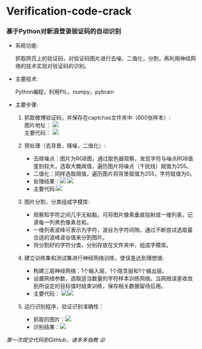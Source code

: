 # Verification-code-crack
### 基于Python对新浪登录验证码的自动识别
- 系统功能:

	抓取网页上的验证码，对验证码图片进行去噪，二值化，分割，再利用神经网络的技术实现对验证码的识别。
- 主要技术:

	Python编程，利用PIL，numpy，pybrain
- 主要步骤:

  1.  抓取微博验证码，并保存在captchas文件夹中（600张样本）:<br>
  图片地址：
  ![](https://github.com/weixianglin/Verification-code-crack/blob/master/picdoc/1.png)<br>
  主要代码：
  ![](https://github.com/weixianglin/Verification-code-crack/blob/master/picdoc/2.png)
  
  2.  预处理（去背景，降噪，二值化）:
        - 去除噪点：图片为RGB图，通过取色器观察，发现字符与噪点RGB值差别较大，选取大概阈值，遍历图片将噪点（干扰线）赋值为255。
        - 二值化：同样选取阈值，遍历图片将背景赋值为255，字符赋值为0。
        - 处理结果：![](https://github.com/weixianglin/Verification-code-crack/blob/master/picdoc/4.gif)    ![](https://github.com/weixianglin/Verification-code-crack/blob/master/picdoc/3.gif)                                                                   
        - 主要代码:![](https://github.com/weixianglin/Verification-code-crack/blob/master/picdoc/5.png)
  3. 图片分割，分类组成字模库:
      - 观察知字符之间几乎无粘黏，可将图片像素垂直投射成一维列表，记录每一列黑色像素总和。
      - 一维列表波峰可表示为字符，波谷为字符间隙。通过不断尝试选取最合适的波峰波谷值来分割图片。
      - 将分割好的字符分类，分别存放在文件夹中，组成字模库。
  4. 建立训练集和测试集进行神经网络训练，使误差达到理想值:
      - 构建三层神经网络：1个输入层、1个隐含层和1个输出层。
      - 设置网络参数，选取适当数量的字符样本训练网络。当网络误差收敛到所设定的目标值时结束训练，保存相关数据留待后用。
      - 主要代码：
      ![](https://github.com/weixianglin/Verification-code-crack/blob/master/picdoc/6.png)![](https://github.com/weixianglin/Verification-code-crack/blob/master/picdoc/7.png)
  5. 运行识别程序，验证识别准确性：
        - 抓取的图片：![](https://github.com/weixianglin/Verification-code-crack/blob/master/picdoc/8.png)
        - 识别结果：![](https://github.com/weixianglin/Verification-code-crack/blob/master/picdoc/9.png)
        
       
       
*第一次提交代码到GitHub，请多多指教 :stuck_out_tongue_closed_eyes:* 
